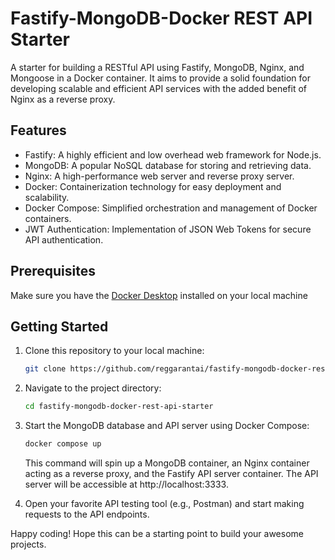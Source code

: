 # Fastify-MongoDB-Docker REST API Starter

A starter for building a RESTful API using Fastify, MongoDB, Nginx, and Mongoose in a Docker container. It aims to provide a solid foundation for developing scalable and efficient API services with the added benefit of Nginx as a reverse proxy.

## Features

- Fastify: A highly efficient and low overhead web framework for Node.js.
- MongoDB: A popular NoSQL database for storing and retrieving data.
- Nginx: A high-performance web server and reverse proxy server.
- Docker: Containerization technology for easy deployment and scalability.
- Docker Compose: Simplified orchestration and management of Docker containers.
- JWT Authentication: Implementation of JSON Web Tokens for secure API authentication.

## Prerequisites

Make sure you have the [Docker Desktop](https://www.docker.com/products/docker-desktop/) installed on your local machine

## Getting Started

1. Clone this repository to your local machine:
   ```bash
   git clone https://github.com/reggarantai/fastify-mongodb-docker-rest-api-starter.git
   ```

2. Navigate to the project directory:
   ```sh
   cd fastify-mongodb-docker-rest-api-starter
   ```

3. Start the MongoDB database and API server using Docker Compose:
   ```sh
   docker compose up
   ```
   This command will spin up a MongoDB container, an Nginx container acting as a reverse proxy, and the Fastify API server container. The API server will be accessible at http://localhost:3333.

4. Open your favorite API testing tool (e.g., Postman) and start making requests to the API endpoints.

Happy coding! Hope this can be a starting point to build your awesome projects.